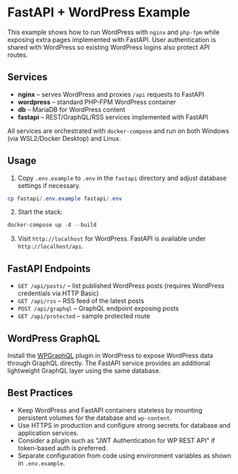 # FastAPI + WordPress Example

This example shows how to run WordPress with `nginx` and `php-fpm` while exposing extra pages implemented with FastAPI.  User authentication is shared with WordPress so existing WordPress logins also protect API routes.

## Services

- **nginx** – serves WordPress and proxies `/api` requests to FastAPI
- **wordpress** – standard PHP-FPM WordPress container
- **db** – MariaDB for WordPress content
- **fastapi** – REST/GraphQL/RSS services implemented with FastAPI

All services are orchestrated with `docker-compose` and run on both Windows (via WSL2/Docker Desktop) and Linux.

## Usage

1. Copy `.env.example` to `.env` in the `fastapi` directory and adjust database settings if necessary.

```powershell
cp fastapi/.env.example fastapi/.env
```

2. Start the stack:

```powershell
docker-compose up -d --build
```

3. Visit `http://localhost` for WordPress. FastAPI is available under `http://localhost/api`.

## FastAPI Endpoints

- `GET /api/posts/` – list published WordPress posts (requires WordPress credentials via HTTP Basic)
- `GET /api/rss` – RSS feed of the latest posts
- `POST /api/graphql` – GraphQL endpoint exposing posts
- `GET /api/protected` – sample protected route

## WordPress GraphQL

Install the [WPGraphQL](https://www.wpgraphql.com/) plugin in WordPress to expose WordPress data through GraphQL directly.  The FastAPI service provides an additional lightweight GraphQL layer using the same database.

## Best Practices

- Keep WordPress and FastAPI containers stateless by mounting persistent volumes for the database and `wp-content`.
- Use HTTPS in production and configure strong secrets for database and application services.
- Consider a plugin such as "JWT Authentication for WP REST API" if token-based auth is preferred.
- Separate configuration from code using environment variables as shown in `.env.example`.
